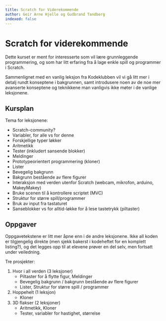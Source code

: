 ```yaml
---
title: Scratch for Viderekommende
author: Geir Arne Hjelle og Gudbrand Tandberg
indexed: false
---
```


# Scratch for viderekommende

Dette kurset er ment for interesserte som vil lære grunnleggende
programmering, og som har litt erfaring fra å lage enkle spill og
programmer i Scratch.

Sammenlignet med en vanlig leksjon fra Kodeklubben vil vi gå litt mer
i detalj rundt konseptene i bakgrunnen, samt introdusere noen av de
noe mer avanserte konseptene og teknikkene man vanligvis ikke møter i
de vanlige leksjonene.

## Kursplan

Tema for leksjonene:
+ Scratch-community?
+ Variabler, for alle vs for denne
+ Forskjellige typer løkker
+ Aritmetikk
+ Tester (inkludert sansende blokker)
+ Meldinger
+ Prototypeorientert programmering (kloner)
+ Lister
+ Bevegelig bakgrunn
+ Bakgrunn bestående av flere figurer
+ Interaksjon med verden utenfor Scratch (webcam, mikrofon, arduino, MakeyMakey)
+ Bruke scenen til å kontrollere scriptet (MVC)
+ Struktur for større spill/programmer
+ Bruk av input fra tastaturet
+ Sanseblokker vs for alltid-løkke for å lese tastetrykk (piltaster)


## Oppgaver

Oppgavetekstene er litt mer åpne enn i de andre leksjonene. Ikke all
koden er tilgjengelig direkte (men sjekk bakerst i kodeheftet for en
komplett listing?), og det legges opp til at elevene prøver en del
selv, men fortsatt under veiledning.

Tre prosjekter:

1. Hvor i all verden (3 leksjoner)
    - Piltaster for å flytte figur, Meldinger
    - Bevegelig bakgrunn / bakgrunn bestående av flere figurer
    - Lister, Struktur for større spill / programmer
2. Hoppehelt (1 leksjon)
    - Kloner
3. 3D flakser (2 leksjoner)
    - Aritmetikk, Kloner
    - Tester, variabler for hastighet, størrelse
